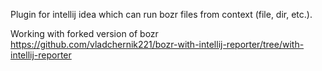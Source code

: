 Plugin for intellij idea which can run bozr files from context (file, dir, etc.).

Working with forked version of bozr https://github.com/vladchernik221/bozr-with-intellij-reporter/tree/with-intellij-reporter

